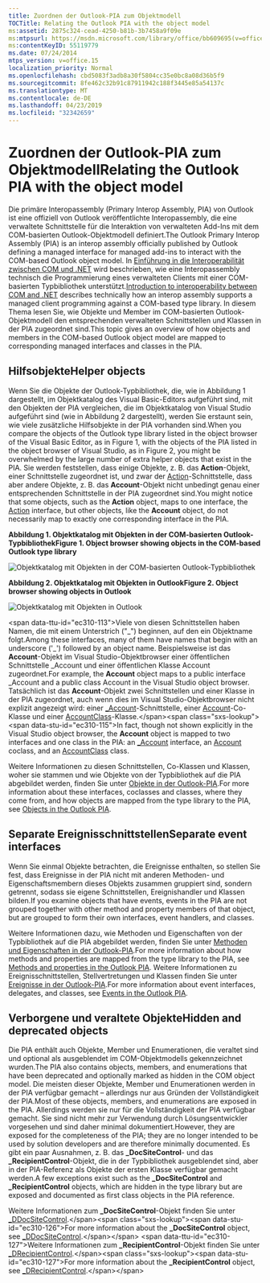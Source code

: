 ```yaml
---
title: Zuordnen der Outlook-PIA zum Objektmodell
TOCTitle: Relating the Outlook PIA with the object model
ms:assetid: 2875c324-cead-4250-b81b-3b7458a9f09e
ms:mtpsurl: https://msdn.microsoft.com/library/office/bb609695(v=office.15)
ms:contentKeyID: 55119779
ms.date: 07/24/2014
mtps_version: v=office.15
localization_priority: Normal
ms.openlocfilehash: cbd5083f3adb8a30f5804cc35e0bc8a08d36b5f9
ms.sourcegitcommit: 8fe462c32b91c87911942c188f3445e85a54137c
ms.translationtype: MT
ms.contentlocale: de-DE
ms.lasthandoff: 04/23/2019
ms.locfileid: "32342659"
---
```

# <a name="relating-the-outlook-pia-with-the-object-model"></a><span data-ttu-id="ec310-102">Zuordnen der Outlook-PIA zum Objektmodell</span><span class="sxs-lookup"><span data-stu-id="ec310-102">Relating the Outlook PIA with the object model</span></span>

<span data-ttu-id="ec310-103">Die primäre Interopassembly (Primary Interop Assembly, PIA) von Outlook ist eine offiziell von Outlook veröffentlichte Interopassembly, die eine verwaltete Schnittstelle für die Interaktion von verwalteten Add-Ins mit dem COM-basierten Outlook-Objektmodell definiert.</span><span class="sxs-lookup"><span data-stu-id="ec310-103">The Outlook Primary Interop Assembly (PIA) is an interop assembly officially published by Outlook defining a managed interface for managed add-ins to interact with the COM-based Outlook object model.</span></span> <span data-ttu-id="ec310-104">In [Einführung in die Interoperabilität zwischen COM und .NET](introduction-to-interoperability-between-com-and-net.md) wird beschrieben, wie eine Interopassembly technisch die Programmierung eines verwalteten Clients mit einer COM-basierten Typbibliothek unterstützt.</span><span class="sxs-lookup"><span data-stu-id="ec310-104">[Introduction to interoperability between COM and .NET](introduction-to-interoperability-between-com-and-net.md) describes technically how an interop assembly supports a managed client programming against a COM-based type library.</span></span> <span data-ttu-id="ec310-105">In diesem Thema lesen Sie, wie Objekte und Member im COM-basierten Outlook-Objektmodell den entsprechenden verwalteten Schnittstellen und Klassen in der PIA zugeordnet sind.</span><span class="sxs-lookup"><span data-stu-id="ec310-105">This topic gives an overview of how objects and members in the COM-based Outlook object model are mapped to corresponding managed interfaces and classes in the PIA.</span></span>

## <a name="helper-objects"></a><span data-ttu-id="ec310-106">Hilfsobjekte</span><span class="sxs-lookup"><span data-stu-id="ec310-106">Helper objects</span></span>

<span data-ttu-id="ec310-107">Wenn Sie die Objekte der Outlook-Typbibliothek, die, wie in Abbildung 1 dargestellt, im Objektkatalog des Visual Basic-Editors aufgeführt sind, mit den Objekten der PIA vergleichen, die im Objektkatalog von Visual Studio aufgeführt sind (wie in Abbildung 2 dargestellt), werden Sie erstaunt sein, wie viele zusätzliche Hilfsobjekte in der PIA vorhanden sind.</span><span class="sxs-lookup"><span data-stu-id="ec310-107">When you compare the objects of the Outlook type library listed in the object browser of the Visual Basic Editor, as in Figure 1, with the objects of the PIA listed in the object browser of Visual Studio, as in Figure 2, you might be overwhelmed by the large number of extra helper objects that exist in the PIA.</span></span> <span data-ttu-id="ec310-108">Sie werden feststellen, dass einige Objekte, z. B. das **Action**-Objekt, einer Schnittstelle zugeordnet ist, und zwar der [Action](https://msdn.microsoft.com/library/bb646971\(v=office.15\))-Schnittstelle, dass aber andere Objekte, z. B. das **Account**-Objekt nicht unbedingt genau einer entsprechenden Schnittstelle in der PIA zugeordnet sind.</span><span class="sxs-lookup"><span data-stu-id="ec310-108">You might notice that some objects, such as the **Action** object, maps to one interface, the [Action](https://msdn.microsoft.com/library/bb646971\(v=office.15\)) interface, but other objects, like the **Account** object, do not necessarily map to exactly one corresponding interface in the PIA.</span></span>

<span data-ttu-id="ec310-109">**Abbildung 1. Objektkatalog mit Objekten in der COM-basierten Outlook-Typbibliothek**</span><span class="sxs-lookup"><span data-stu-id="ec310-109">**Figure 1. Object browser showing objects in the COM-based Outlook type library**</span></span>

![Objektkatalog mit Objekten in der COM-basierten Outlook-Typbibliothek](media/pia-vba-project.gif)

<span data-ttu-id="ec310-111">**Abbildung 2. Objektkatalog mit Objekten in Outlook**</span><span class="sxs-lookup"><span data-stu-id="ec310-111">**Figure 2. Object browser showing objects in Outlook**</span></span>

![Objektkatalog mit Objekten in Outlook](media/pia-object-browser.jpg)

<span data-ttu-id="ec310-113&quot;>Viele von diesen Schnittstellen haben Namen, die mit einem Unterstrich (&quot;\_") beginnen, auf den ein Objektname folgt.</span><span class="sxs-lookup"><span data-stu-id="ec310-113">Among these interfaces, many of them have names that begin with an underscore ('\_') followed by an object name.</span></span> <span data-ttu-id="ec310-114">Beispielsweise ist das **Account**-Objekt im Visual Studio-Objektbrowser einer öffentlichen Schnittstelle \_Account und einer öffentlichen Klasse Account zugeordnet.</span><span class="sxs-lookup"><span data-stu-id="ec310-114">For example, the **Account** object maps to a public interface \_Account and a public class Account in the Visual Studio object browser.</span></span> <span data-ttu-id="ec310-115">Tatsächlich ist das **Account**-Objekt zwei Schnittstellen und einer Klasse in der PIA zugeordnet, auch wenn dies im Visual Studio-Objektbrowser nicht explizit angezeigt wird: einer [\_Account](https://msdn.microsoft.com/library/bb609471\(v=office.15\))-Schnittstelle, einer [Account](https://msdn.microsoft.com/library/bb645103\(v=office.15\))-Co-Klasse und einer [AccountClass](https://msdn.microsoft.com/library/bb645768\(v=office.15\))-Klasse.</span><span class="sxs-lookup"><span data-stu-id="ec310-115">In fact, though not shown explicitly in the Visual Studio object browser, the **Account** object is mapped to two interfaces and one class in the PIA: an [\_Account](https://msdn.microsoft.com/library/bb609471\(v=office.15\)) interface, an [Account](https://msdn.microsoft.com/library/bb645103\(v=office.15\)) coclass, and an [AccountClass](https://msdn.microsoft.com/library/bb645768\(v=office.15\)) class.</span></span> 

<span data-ttu-id="ec310-116">Weitere Informationen zu diesen Schnittstellen, Co-Klassen und Klassen, woher sie stammen und wie Objekte von der Typbibliothek auf die PIA abgebildet werden, finden Sie unter [Objekte in der Outlook-PIA](objects-in-the-outlook-pia.md).</span><span class="sxs-lookup"><span data-stu-id="ec310-116">For more information about these interfaces, coclasses and classes, where they come from, and how objects are mapped from the type library to the PIA, see [Objects in the Outlook PIA](objects-in-the-outlook-pia.md).</span></span>

## <a name="separate-event-interfaces"></a><span data-ttu-id="ec310-117">Separate Ereignisschnittstellen</span><span class="sxs-lookup"><span data-stu-id="ec310-117">Separate event interfaces</span></span>

<span data-ttu-id="ec310-118">Wenn Sie einmal Objekte betrachten, die Ereignisse enthalten, so stellen Sie fest, dass Ereignisse in der PIA nicht mit anderen Methoden- und Eigenschaftsmembern dieses Objekts zusammen gruppiert sind, sondern getrennt, sodass sie eigene Schnittstellen, Ereignishandler und Klassen bilden.</span><span class="sxs-lookup"><span data-stu-id="ec310-118">If you examine objects that have events, events in the PIA are not grouped together with other method and property members of that object, but are grouped to form their own interfaces, event handlers, and classes.</span></span> 

<span data-ttu-id="ec310-119">Weitere Informationen dazu, wie Methoden und Eigenschaften von der Typbibliothek auf die PIA abgebildet werden, finden Sie unter [Methoden und Eigenschaften in der Outlook-PIA](methods-and-properties-in-the-outlook-pia.md).</span><span class="sxs-lookup"><span data-stu-id="ec310-119">For more information about how methods and properties are mapped from the type library to the PIA, see [Methods and properties in the Outlook PIA](methods-and-properties-in-the-outlook-pia.md).</span></span> <span data-ttu-id="ec310-120">Weitere Informationen zu Ereignisschnittstellen, Stellvertretungen und Klassen finden Sie unter [Ereignisse in der Outlook-PIA](events-in-the-outlook-pia.md).</span><span class="sxs-lookup"><span data-stu-id="ec310-120">For more information about event interfaces, delegates, and classes, see [Events in the Outlook PIA](events-in-the-outlook-pia.md).</span></span>

## <a name="hidden-and-deprecated-objects"></a><span data-ttu-id="ec310-121">Verborgene und veraltete Objekte</span><span class="sxs-lookup"><span data-stu-id="ec310-121">Hidden and deprecated objects</span></span>

<span data-ttu-id="ec310-122">Die PIA enthält auch Objekte, Member und Enumerationen, die veraltet sind und optional als ausgeblendet im COM-Objektmodells gekennzeichnet wurden.</span><span class="sxs-lookup"><span data-stu-id="ec310-122">The PIA also contains objects, members, and enumerations that have been deprecated and optionally marked as hidden in the COM object model.</span></span> <span data-ttu-id="ec310-123">Die meisten dieser Objekte, Member und Enumerationen werden in der PIA verfügbar gemacht – allerdings nur aus Gründen der Vollständigkeit der PIA.</span><span class="sxs-lookup"><span data-stu-id="ec310-123">Most of these objects, members, and enumerations are exposed in the PIA.</span></span> <span data-ttu-id="ec310-124">Allerdings werden sie nur für die Vollständigkeit der PIA verfügbar gemacht. Sie sind nicht mehr zur Verwendung durch Lösungsentwickler vorgesehen und sind daher minimal dokumentiert.</span><span class="sxs-lookup"><span data-stu-id="ec310-124">However, they are exposed for the completeness of the PIA; they are no longer intended to be used by solution developers and are therefore minimally documented.</span></span> <span data-ttu-id="ec310-125">Es gibt ein paar Ausnahmen, z. B. das **\_DocSiteControl**- und das **\_RecipientControl**-Objekt, die in der Typbibliothek ausgeblendet sind, aber in der PIA-Referenz als Objekte der ersten Klasse verfügbar gemacht werden.</span><span class="sxs-lookup"><span data-stu-id="ec310-125">A few exceptions exist such as the **\_DocSiteControl** and **\_RecipientControl** objects, which are hidden in the type library but are exposed and documented as first class objects in the PIA reference.</span></span> 

<span data-ttu-id="ec310-126">Weitere Informationen zum **\_DocSiteControl**-Objekt finden Sie unter [\_DDocSiteControl](https://msdn.microsoft.com/library/bb609520\(v=office.15\)).</span><span class="sxs-lookup"><span data-stu-id="ec310-126">For more information about the **\_DocSiteControl** object, see [\_DDocSiteControl](https://msdn.microsoft.com/library/bb609520\(v=office.15\)).</span></span> <span data-ttu-id="ec310-127">Weitere Informationen zum **\_RecipientControl**-Objekt finden Sie unter [\_DRecipientControl](https://msdn.microsoft.com/library/bb609501\(v=office.15\)).</span><span class="sxs-lookup"><span data-stu-id="ec310-127">For more information about the **\_RecipientControl** object, see [\_DRecipientControl](https://msdn.microsoft.com/library/bb609501\(v=office.15\)).</span></span>



